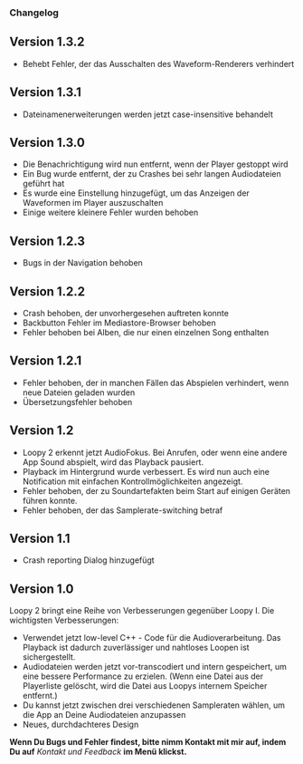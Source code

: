 ### Changelog

## Version 1.3.2

* Behebt Fehler, der das Ausschalten des Waveform-Renderers verhindert

## Version 1.3.1

* Dateinamenerweiterungen werden jetzt case-insensitive behandelt

## Version 1.3.0

* Die Benachrichtigung wird nun entfernt, wenn der Player gestoppt wird
* Ein Bug wurde entfernt, der zu Crashes bei sehr langen Audiodateien geführt hat
* Es wurde eine Einstellung hinzugefügt, um das Anzeigen der Waveformen im Player auszuschalten
* Einige weitere kleinere Fehler wurden behoben

## Version 1.2.3

* Bugs in der Navigation behoben

## Version 1.2.2

* Crash behoben, der unvorhergesehen auftreten konnte
* Backbutton Fehler im Mediastore-Browser behoben
* Fehler behoben bei Alben, die nur einen einzelnen Song enthalten

## Version 1.2.1

* Fehler behoben, der in manchen Fällen das Abspielen verhindert, wenn neue Dateien geladen wurden
* Übersetzungsfehler behoben

## Version 1.2

* Loopy 2 erkennt jetzt AudioFokus. Bei Anrufen, oder wenn eine andere App Sound abspielt, wird das
  Playback pausiert.
* Playback im Hintergrund wurde verbessert. Es wird nun auch eine Notification mit einfachen
  Kontrollmöglichkeiten angezeigt.
* Fehler behoben, der zu Soundartefakten beim Start auf einigen Geräten führen konnte.
* Fehler behoben, der das Samplerate-switching betraf

## Version 1.1

* Crash reporting Dialog hinzugefügt

## Version 1.0

Loopy 2 bringt eine Reihe von Verbesserungen gegenüber Loopy I. Die wichtigsten Verbesserungen:

* Verwendet jetzt low-level C++ - Code für die Audioverarbeitung. Das Playback ist dadurch
  zuverlässiger und nahtloses Loopen ist sichergestellt.
* Audiodateien werden jetzt vor-transcodiert und intern gespeichert, um eine bessere Performance zu
  erzielen. (Wenn eine Datei aus der Playerliste gelöscht, wird die Datei aus Loopys internem
  Speicher entfernt.)
* Du kannst jetzt zwischen drei verschiedenen Sampleraten wählen, um die App an Deine Audiodateien
  anzupassen
* Neues, durchdachteres Design

**Wenn Du Bugs und Fehler findest, bitte nimm Kontakt mit mir auf, indem Du auf** *Kontakt und
Feedback* **im Menü klickst.**
